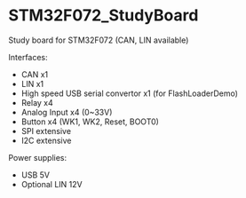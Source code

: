 # STM32F072_StudyBoard
Study board for STM32F072 (CAN, LIN available)

Interfaces:
- CAN x1
- LIN x1
- High speed USB serial convertor x1 (for FlashLoaderDemo)
- Relay x4
- Analog Input x4 (0~33V)
- Button x4 (WK1, WK2, Reset, BOOT0)
- SPI extensive
- I2C extensive

Power supplies:
- USB 5V
- Optional LIN 12V
